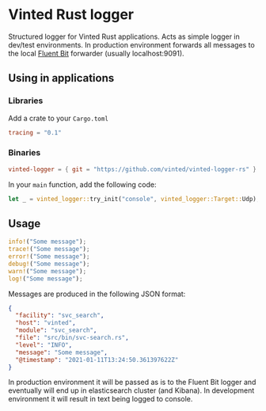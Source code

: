# Vinted Rust logger

Structured logger for Vinted Rust applications. Acts as simple logger in dev/test environments. In production environment forwards all messages to the local [Fluent Bit](https://fluentbit.io) forwarder (usually localhost:9091).

## Using in applications

### Libraries
Add a crate to your `Cargo.toml`

```toml
tracing = "0.1"
```

### Binaries
```toml
vinted-logger = { git = "https://github.com/vinted/vinted-logger-rs" }
```


In your `main` function, add the following code:

```rust
let _ = vinted_logger::try_init("console", vinted_logger::Target::Udp);
```

## Usage

```rust
info!("Some message");
trace!("Some message");
error!("Some message");
debug!("Some message");
warn!("Some message");
log!("Some message");
```

Messages are produced in the following JSON format:

```json
{
  "facility": "svc_search",
  "host": "vinted",
  "module": "svc_search",
  "file": "src/bin/svc-search.rs",
  "level": "INFO",
  "message": "Some message",
  "@timestamp": "2021-01-11T13:24:50.361397622Z"
}
```

In production environment it will be passed as is to the Fluent Bit logger and eventually will end up in elasticsearch cluster (and Kibana). In development environment it will result in text being logged to console.
